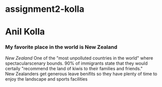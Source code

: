 # assignment2-kolla
# Anil Kolla
### My favorite place in the world is New Zealand<br>
*New Zealand* One of the "most unpolluted countries in the world" where spectacularscenary bounds. 90% of immigrants state that they would certaily "recommend the land of kiwis to their families and friends." <br>New Zealanders get generous leave benifits so they have plenty of time to enjoy the landscape and sports facilities